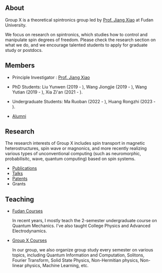 ## About

Group X is a theoretical spintronics group led by [Prof. Jiang Xiao](./members/jiangxiao.md) at Fudan University. 

We focus on research on spintronics, which studies how to control and manipulate spin degrees of freedom. Please check the research section on what we do, and we encourage talented students to apply for graduate study or postdocs.

## Members

* Principle Investigator : [Prof. Jiang Xiao](./members/jiangxiao.md)

* PhD Students: Liu Yunwen (2019 - ), Wang Jiongjie (2019 - ),  Wang Yutian (2019 - ),  Xia Zi'an (2021 - ). 

* Undergraduate Students: Ma Ruoban (2022 - ), Huang Rongzhi (2023 - ).

* [Alumni](./members/alumni.md)

## Research 

The research interests of Group X includes spin transport in magnetic heterostructures, spin wave or magnonics, and more recently realizing various types of unconventional computing (such as neuromorphic, probabilisitc, wave, quantum computing) based on spin systems.
 
* [Publications](./research/publications.html)
* [Talks](./research/talks.md)
* [Patents](./research/patents.md)
* Grants

## Teaching

* [Fudan Courses](./teaching/fudan_courses.md)

    In recent years, I mostly teach the 2-semester undergraduate course on Quantum Mechanics. I've also taught College Physics and Advanced Electrodynamics. 

* [Group X Courses](./teaching/x_courses.md)

    In our group, we also organize group study every semester on various topics, including Quantum Information and Computation, Solitons, Fourier Transform, Solid State Physics, Non-Hermitian physics, Non-linear physics, Machine Learning, etc.

